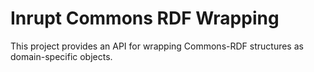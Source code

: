 # Inrupt Commons RDF Wrapping

This project provides an API for wrapping Commons-RDF structures
as domain-specific objects.

